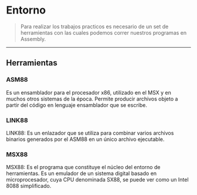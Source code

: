 # Entorno
> Para realizar los trabajos practicos es necesario de un set de herramientas con las cuales podemos correr nuestros programas en Assembly.
___

## Herramientas
### ASM88

Es un ensamblador para el procesador x86, utilizado en el MSX y en muchos otros sistemas de la época. Permite producir archivos objeto a partir del código en lenguaje ensamblador que se escribe.


### LINK88

LINK88: Es un enlazador que se utiliza para combinar varios archivos binarios generados por el ASM88 en un único archivo ejecutable.


### MSX88

MSX88: Es el programa que constituye el núcleo del entorno de herramientas. Es un emulador de un sistema digital basado en microprocesador, cuya CPU denominada SX88, se puede ver como un Intel 8088 simplificado. 
